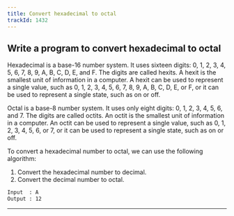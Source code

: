 ```yaml
---
title: Convert hexadecimal to octal
trackId: 1432
---
```


## Write a program to convert hexadecimal to octal

Hexadecimal is a base-16 number system. It uses sixteen digits: 0, 1, 2, 3, 4, 5, 6, 7, 8, 9, A, B, C, D, E, and F. The digits are called hexits. A hexit is the smallest unit of information in a computer. A hexit can be used to represent a single value, such as 0, 1, 2, 3, 4, 5, 6, 7, 8, 9, A, B, C, D, E, or F, or it can be used to represent a single state, such as on or off.

Octal is a base-8 number system. It uses only eight digits: 0, 1, 2, 3, 4, 5, 6, and 7. The digits are called octits. An octit is the smallest unit of information in a computer. An octit can be used to represent a single value, such as 0, 1, 2, 3, 4, 5, 6, or 7, or it can be used to represent a single state, such as on or off.

To convert a hexadecimal number to octal, we can use the following algorithm:

1. Convert the hexadecimal number to decimal.
2. Convert the decimal number to octal.

```txt
Input  : A
Output : 12
```

---
